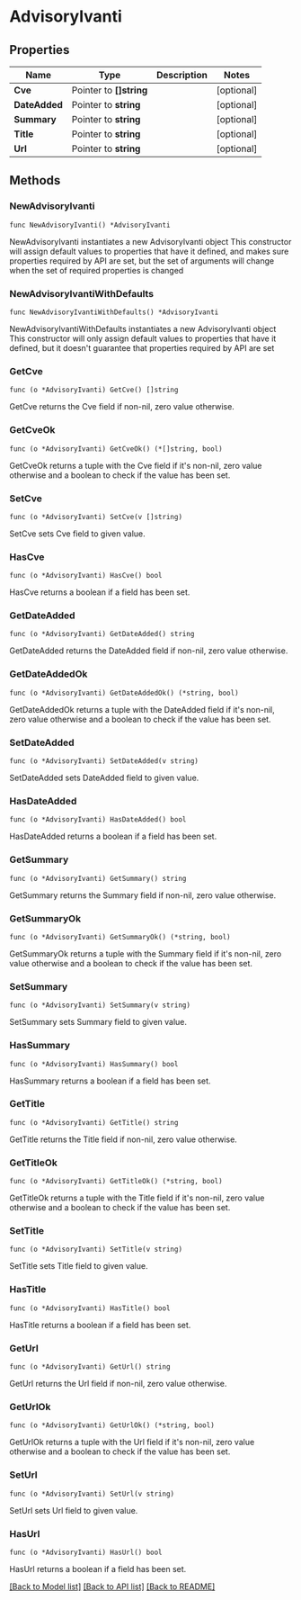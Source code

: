 # AdvisoryIvanti

## Properties

Name | Type | Description | Notes
------------ | ------------- | ------------- | -------------
**Cve** | Pointer to **[]string** |  | [optional] 
**DateAdded** | Pointer to **string** |  | [optional] 
**Summary** | Pointer to **string** |  | [optional] 
**Title** | Pointer to **string** |  | [optional] 
**Url** | Pointer to **string** |  | [optional] 

## Methods

### NewAdvisoryIvanti

`func NewAdvisoryIvanti() *AdvisoryIvanti`

NewAdvisoryIvanti instantiates a new AdvisoryIvanti object
This constructor will assign default values to properties that have it defined,
and makes sure properties required by API are set, but the set of arguments
will change when the set of required properties is changed

### NewAdvisoryIvantiWithDefaults

`func NewAdvisoryIvantiWithDefaults() *AdvisoryIvanti`

NewAdvisoryIvantiWithDefaults instantiates a new AdvisoryIvanti object
This constructor will only assign default values to properties that have it defined,
but it doesn't guarantee that properties required by API are set

### GetCve

`func (o *AdvisoryIvanti) GetCve() []string`

GetCve returns the Cve field if non-nil, zero value otherwise.

### GetCveOk

`func (o *AdvisoryIvanti) GetCveOk() (*[]string, bool)`

GetCveOk returns a tuple with the Cve field if it's non-nil, zero value otherwise
and a boolean to check if the value has been set.

### SetCve

`func (o *AdvisoryIvanti) SetCve(v []string)`

SetCve sets Cve field to given value.

### HasCve

`func (o *AdvisoryIvanti) HasCve() bool`

HasCve returns a boolean if a field has been set.

### GetDateAdded

`func (o *AdvisoryIvanti) GetDateAdded() string`

GetDateAdded returns the DateAdded field if non-nil, zero value otherwise.

### GetDateAddedOk

`func (o *AdvisoryIvanti) GetDateAddedOk() (*string, bool)`

GetDateAddedOk returns a tuple with the DateAdded field if it's non-nil, zero value otherwise
and a boolean to check if the value has been set.

### SetDateAdded

`func (o *AdvisoryIvanti) SetDateAdded(v string)`

SetDateAdded sets DateAdded field to given value.

### HasDateAdded

`func (o *AdvisoryIvanti) HasDateAdded() bool`

HasDateAdded returns a boolean if a field has been set.

### GetSummary

`func (o *AdvisoryIvanti) GetSummary() string`

GetSummary returns the Summary field if non-nil, zero value otherwise.

### GetSummaryOk

`func (o *AdvisoryIvanti) GetSummaryOk() (*string, bool)`

GetSummaryOk returns a tuple with the Summary field if it's non-nil, zero value otherwise
and a boolean to check if the value has been set.

### SetSummary

`func (o *AdvisoryIvanti) SetSummary(v string)`

SetSummary sets Summary field to given value.

### HasSummary

`func (o *AdvisoryIvanti) HasSummary() bool`

HasSummary returns a boolean if a field has been set.

### GetTitle

`func (o *AdvisoryIvanti) GetTitle() string`

GetTitle returns the Title field if non-nil, zero value otherwise.

### GetTitleOk

`func (o *AdvisoryIvanti) GetTitleOk() (*string, bool)`

GetTitleOk returns a tuple with the Title field if it's non-nil, zero value otherwise
and a boolean to check if the value has been set.

### SetTitle

`func (o *AdvisoryIvanti) SetTitle(v string)`

SetTitle sets Title field to given value.

### HasTitle

`func (o *AdvisoryIvanti) HasTitle() bool`

HasTitle returns a boolean if a field has been set.

### GetUrl

`func (o *AdvisoryIvanti) GetUrl() string`

GetUrl returns the Url field if non-nil, zero value otherwise.

### GetUrlOk

`func (o *AdvisoryIvanti) GetUrlOk() (*string, bool)`

GetUrlOk returns a tuple with the Url field if it's non-nil, zero value otherwise
and a boolean to check if the value has been set.

### SetUrl

`func (o *AdvisoryIvanti) SetUrl(v string)`

SetUrl sets Url field to given value.

### HasUrl

`func (o *AdvisoryIvanti) HasUrl() bool`

HasUrl returns a boolean if a field has been set.


[[Back to Model list]](../README.md#documentation-for-models) [[Back to API list]](../README.md#documentation-for-api-endpoints) [[Back to README]](../README.md)


